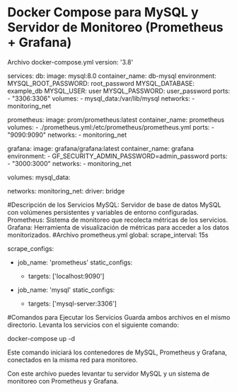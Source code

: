 # Docker Compose para MySQL y Servidor de Monitoreo (Prometheus + Grafana)
Archivo docker-compose.yml
version: '3.8'

services:
  db: 
    image: mysql:8.0
    container_name: db-mysql
    environment:
      MYSQL_ROOT_PASSWORD: root_password
      MYSQL_DATABASE: example_db
      MYSQL_USER: user
      MYSQL_PASSWORD: user_password
    ports:
      - "3306:3306"
    volumes:
      - mysql_data:/var/lib/mysql
    networks:
      - monitoring_net

  prometheus:
    image: prom/prometheus:latest
    container_name: prometheus
    volumes:
      - ./prometheus.yml:/etc/prometheus/prometheus.yml
    ports:
      - "9090:9090"
    networks:
      - monitoring_net

  grafana:
    image: grafana/grafana:latest
    container_name: grafana
    environment:
      - GF_SECURITY_ADMIN_PASSWORD=admin_password
    ports:
      - "3000:3000"
    networks:
      - monitoring_net

volumes:
  mysql_data:

networks:
  monitoring_net:
    driver: bridge

#Descripción de los Servicios
  MySQL: Servidor de base de datos MySQL con volúmenes persistentes y variables de entorno configuradas.
  Prometheus: Sistema de monitoreo que recolecta métricas de los servicios.
  Grafana: Herramienta de visualización de métricas para acceder a los datos monitorizados.
#Archivo prometheus.yml
global:
  scrape_interval: 15s

scrape_configs:
  - job_name: 'prometheus'
    static_configs:
      - targets: ['localhost:9090']

  - job_name: 'mysql'
    static_configs:
      - targets: ['mysql-server:3306']

#Comandos para Ejecutar los Servicios
Guarda ambos archivos en el mismo directorio.
Levanta los servicios con el siguiente comando:

docker-compose up -d


Este comando iniciará los contenedores de MySQL, Prometheus y Grafana, conectados en la misma red para monitoreo.

Con este archivo puedes levantar tu servidor MySQL y un sistema de monitoreo con Prometheus y Grafana.

